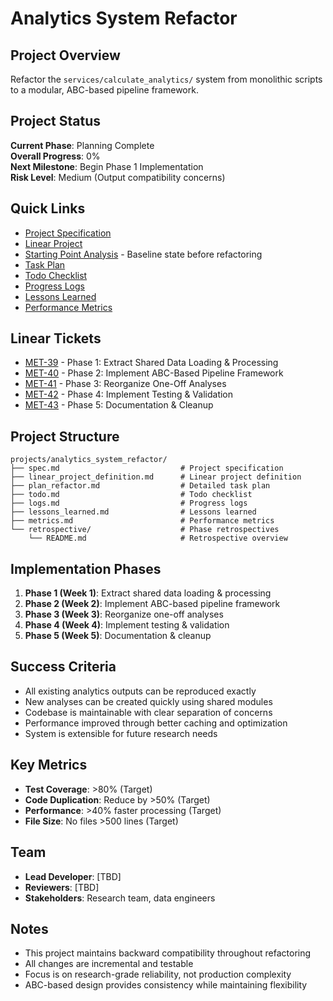 # Analytics System Refactor

## Project Overview
Refactor the `services/calculate_analytics/` system from monolithic scripts to a modular, ABC-based pipeline framework.

## Project Status
**Current Phase**: Planning Complete  
**Overall Progress**: 0%  
**Next Milestone**: Begin Phase 1 Implementation  
**Risk Level**: Medium (Output compatibility concerns)

## Quick Links
- [Project Specification](spec.md)
- [Linear Project](https://linear.app/metresearch/project/analytics-system-refactoring-4af511ffca6b)
- [Starting Point Analysis](starting_point_analysis.md) - Baseline state before refactoring
- [Task Plan](plan_refactor.md)
- [Todo Checklist](todo.md)
- [Progress Logs](logs.md)
- [Lessons Learned](lessons_learned.md)
- [Performance Metrics](metrics.md)

## Linear Tickets
- [MET-39](https://linear.app/metresearch/issue/MET-39/phase-1-extract-shared-data-loading-and-processing) - Phase 1: Extract Shared Data Loading & Processing
- [MET-40](https://linear.app/metresearch/issue/MET-40/phase-2-implement-abc-based-pipeline-framework) - Phase 2: Implement ABC-Based Pipeline Framework
- [MET-41](https://linear.app/metresearch/issue/MET-41/phase-3-reorganize-one-off-analyses) - Phase 3: Reorganize One-Off Analyses
- [MET-42](https://linear.app/metresearch/issue/MET-42/phase-4-implement-testing-and-validation) - Phase 4: Implement Testing & Validation
- [MET-43](https://linear.app/metresearch/issue/MET-43/phase-5-documentation-and-cleanup) - Phase 5: Documentation & Cleanup

## Project Structure
```
projects/analytics_system_refactor/
├── spec.md                           # Project specification
├── linear_project_definition.md      # Linear project definition
├── plan_refactor.md                  # Detailed task plan
├── todo.md                           # Todo checklist
├── logs.md                           # Progress logs
├── lessons_learned.md                # Lessons learned
├── metrics.md                        # Performance metrics
└── retrospective/                    # Phase retrospectives
    └── README.md                     # Retrospective overview
```

## Implementation Phases
1. **Phase 1 (Week 1)**: Extract shared data loading & processing
2. **Phase 2 (Week 2)**: Implement ABC-based pipeline framework
3. **Phase 3 (Week 3)**: Reorganize one-off analyses
4. **Phase 4 (Week 4)**: Implement testing & validation
5. **Phase 5 (Week 5)**: Documentation & cleanup

## Success Criteria
- All existing analytics outputs can be reproduced exactly
- New analyses can be created quickly using shared modules
- Codebase is maintainable with clear separation of concerns
- Performance improved through better caching and optimization
- System is extensible for future research needs

## Key Metrics
- **Test Coverage**: >80% (Target)
- **Code Duplication**: Reduce by >50% (Target)
- **Performance**: >40% faster processing (Target)
- **File Size**: No files >500 lines (Target)

## Team
- **Lead Developer**: [TBD]
- **Reviewers**: [TBD]
- **Stakeholders**: Research team, data engineers

## Notes
- This project maintains backward compatibility throughout refactoring
- All changes are incremental and testable
- Focus is on research-grade reliability, not production complexity
- ABC-based design provides consistency while maintaining flexibility
